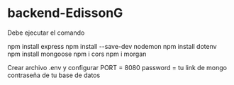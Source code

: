 # backend-EdissonG

Debe ejecutar el comando 

npm install express
npm install --save-dev nodemon
npm install dotenv
npm install mongoose
npm i cors
npm i morgan

Crear archivo .env y configurar
PORT = 8080
password = tu  link de mongo contraseña de tu base de datos


